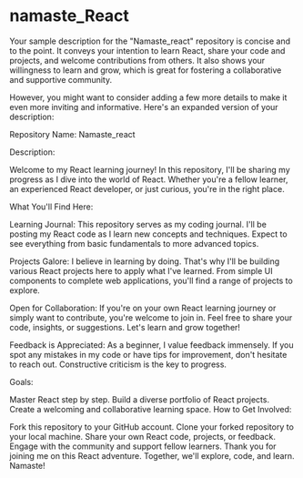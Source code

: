# namaste_React
Your sample description for the "Namaste_react" repository is concise and to the point. It conveys your intention to learn React, share your code and projects, and welcome contributions from others. It also shows your willingness to learn and grow, which is great for fostering a collaborative and supportive community.

However, you might want to consider adding a few more details to make it even more inviting and informative. Here's an expanded version of your description:

Repository Name: Namaste_react

Description:

Welcome to my React learning journey! In this repository, I'll be sharing my progress as I dive into the world of React. Whether you're a fellow learner, an experienced React developer, or just curious, you're in the right place.

What You'll Find Here:

Learning Journal: This repository serves as my coding journal. I'll be posting my React code as I learn new concepts and techniques. Expect to see everything from basic fundamentals to more advanced topics.

Projects Galore: I believe in learning by doing. That's why I'll be building various React projects here to apply what I've learned. From simple UI components to complete web applications, you'll find a range of projects to explore.

Open for Collaboration: If you're on your own React learning journey or simply want to contribute, you're welcome to join in. Feel free to share your code, insights, or suggestions. Let's learn and grow together!

Feedback is Appreciated: As a beginner, I value feedback immensely. If you spot any mistakes in my code or have tips for improvement, don't hesitate to reach out. Constructive criticism is the key to progress.

Goals:

Master React step by step.
Build a diverse portfolio of React projects.
Create a welcoming and collaborative learning space.
How to Get Involved:

Fork this repository to your GitHub account.
Clone your forked repository to your local machine.
Share your own React code, projects, or feedback.
Engage with the community and support fellow learners.
Thank you for joining me on this React adventure. Together, we'll explore, code, and learn. Namaste!